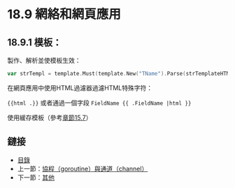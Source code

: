 # 18.9 網絡和網頁應用

## 18.9.1 模板：

製作、解析並使模板生效：

```go        
var strTempl = template.Must(template.New("TName").Parse(strTemplateHTML))
```

在網頁應用中使用HTML過濾器過濾HTML特殊字符：
    
`{{html .}}` 或者通過一個字段 `FieldName {{ .FieldName |html }}`

使用緩存模板（參考[章節15.7](15.7.md)） 

## 鏈接

- [目錄](directory.md)
- 上一節：[協程（goroutine）與通道（channel）](18.8.md)
- 下一節：[其他](18.10.md)